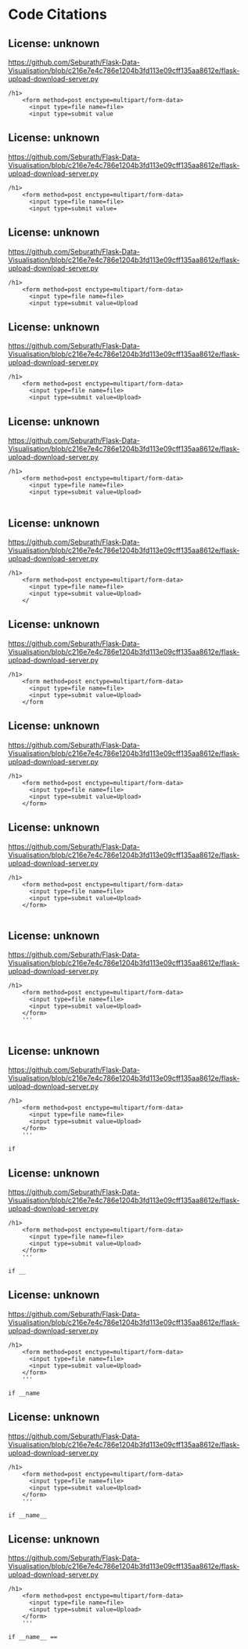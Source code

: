 # Code Citations

## License: unknown
https://github.com/Seburath/Flask-Data-Visualisation/blob/c216e7e4c786e1204b3fd113e09cff135aa8612e/flask-upload-download-server.py

```
/h1>
    <form method=post enctype=multipart/form-data>
      <input type=file name=file>
      <input type=submit value
```


## License: unknown
https://github.com/Seburath/Flask-Data-Visualisation/blob/c216e7e4c786e1204b3fd113e09cff135aa8612e/flask-upload-download-server.py

```
/h1>
    <form method=post enctype=multipart/form-data>
      <input type=file name=file>
      <input type=submit value=
```


## License: unknown
https://github.com/Seburath/Flask-Data-Visualisation/blob/c216e7e4c786e1204b3fd113e09cff135aa8612e/flask-upload-download-server.py

```
/h1>
    <form method=post enctype=multipart/form-data>
      <input type=file name=file>
      <input type=submit value=Upload
```


## License: unknown
https://github.com/Seburath/Flask-Data-Visualisation/blob/c216e7e4c786e1204b3fd113e09cff135aa8612e/flask-upload-download-server.py

```
/h1>
    <form method=post enctype=multipart/form-data>
      <input type=file name=file>
      <input type=submit value=Upload>

```


## License: unknown
https://github.com/Seburath/Flask-Data-Visualisation/blob/c216e7e4c786e1204b3fd113e09cff135aa8612e/flask-upload-download-server.py

```
/h1>
    <form method=post enctype=multipart/form-data>
      <input type=file name=file>
      <input type=submit value=Upload>
   
```


## License: unknown
https://github.com/Seburath/Flask-Data-Visualisation/blob/c216e7e4c786e1204b3fd113e09cff135aa8612e/flask-upload-download-server.py

```
/h1>
    <form method=post enctype=multipart/form-data>
      <input type=file name=file>
      <input type=submit value=Upload>
    </
```


## License: unknown
https://github.com/Seburath/Flask-Data-Visualisation/blob/c216e7e4c786e1204b3fd113e09cff135aa8612e/flask-upload-download-server.py

```
/h1>
    <form method=post enctype=multipart/form-data>
      <input type=file name=file>
      <input type=submit value=Upload>
    </form
```


## License: unknown
https://github.com/Seburath/Flask-Data-Visualisation/blob/c216e7e4c786e1204b3fd113e09cff135aa8612e/flask-upload-download-server.py

```
/h1>
    <form method=post enctype=multipart/form-data>
      <input type=file name=file>
      <input type=submit value=Upload>
    </form>

```


## License: unknown
https://github.com/Seburath/Flask-Data-Visualisation/blob/c216e7e4c786e1204b3fd113e09cff135aa8612e/flask-upload-download-server.py

```
/h1>
    <form method=post enctype=multipart/form-data>
      <input type=file name=file>
      <input type=submit value=Upload>
    </form>
   
```


## License: unknown
https://github.com/Seburath/Flask-Data-Visualisation/blob/c216e7e4c786e1204b3fd113e09cff135aa8612e/flask-upload-download-server.py

```
/h1>
    <form method=post enctype=multipart/form-data>
      <input type=file name=file>
      <input type=submit value=Upload>
    </form>
    '''


```


## License: unknown
https://github.com/Seburath/Flask-Data-Visualisation/blob/c216e7e4c786e1204b3fd113e09cff135aa8612e/flask-upload-download-server.py

```
/h1>
    <form method=post enctype=multipart/form-data>
      <input type=file name=file>
      <input type=submit value=Upload>
    </form>
    '''

if
```


## License: unknown
https://github.com/Seburath/Flask-Data-Visualisation/blob/c216e7e4c786e1204b3fd113e09cff135aa8612e/flask-upload-download-server.py

```
/h1>
    <form method=post enctype=multipart/form-data>
      <input type=file name=file>
      <input type=submit value=Upload>
    </form>
    '''

if __
```


## License: unknown
https://github.com/Seburath/Flask-Data-Visualisation/blob/c216e7e4c786e1204b3fd113e09cff135aa8612e/flask-upload-download-server.py

```
/h1>
    <form method=post enctype=multipart/form-data>
      <input type=file name=file>
      <input type=submit value=Upload>
    </form>
    '''

if __name
```


## License: unknown
https://github.com/Seburath/Flask-Data-Visualisation/blob/c216e7e4c786e1204b3fd113e09cff135aa8612e/flask-upload-download-server.py

```
/h1>
    <form method=post enctype=multipart/form-data>
      <input type=file name=file>
      <input type=submit value=Upload>
    </form>
    '''

if __name__
```


## License: unknown
https://github.com/Seburath/Flask-Data-Visualisation/blob/c216e7e4c786e1204b3fd113e09cff135aa8612e/flask-upload-download-server.py

```
/h1>
    <form method=post enctype=multipart/form-data>
      <input type=file name=file>
      <input type=submit value=Upload>
    </form>
    '''

if __name__ ==
```

